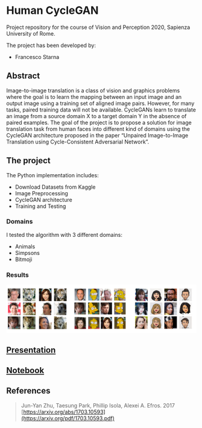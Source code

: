 # Human CycleGAN
Project repository for the course of Vision and Perception 2020, Sapienza University of Rome. 

The project has been developed by:
- Francesco Starna

## Abstract
Image-to-image translation is a class of vision and graphics problems where the goal is to learn the mapping between an input image and an output image using a training set of aligned image pairs. However, for many tasks, paired training data will not be available. CycleGANs learn to translate an image from a source domain X to a target domain Y in the absence of paired examples. The goal of the project is to propose a solution for image translation task from human faces into different kind of domains using the CycleGAN architecture proposed in the paper “Unpaired Image-to-Image Translation using Cycle-Consistent Adversarial Network”.

## The project
The Python implementation includes:
- Download Datasets from Kaggle
- Image Preprocessing
- CycleGAN architecture
- Training and Testing

### Domains
I tested the algorithm with 3 different domains:
- Animals
- Simpsons
- Bitmoji

### Results
![results](https://github.com/Starnino/vp_project/blob/main/results.jpeg?raw=true)

## [Presentation](https://github.com/Starnino/vp_project/blob/main/CycleGAN_V%26P_Presentation.pdf)
## [Notebook](https://github.com/Starnino/vp_project/blob/main/CycleGAN_V%26P_Project.ipynb)

## References
> Jun-Yan Zhu, Taesung Park, Phillip Isola, Alexei A. Efros. 2017
[https://arxiv.org/abs/1703.10593](https://arxiv.org/pdf/1703.10593.pdf)
